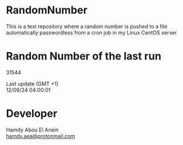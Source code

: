 # RandomNumber    
This is a test repository where a random number is pushed to a file automatically passwordless from a cron job in my Linux CentOS server    
# Random Number of the last run   
31544
      
Last update (GMT +1)    
12/09/24 04:00:01
# Developer    
Hamdy Abou El Anein   
hamdy.aea@protonmail.com
